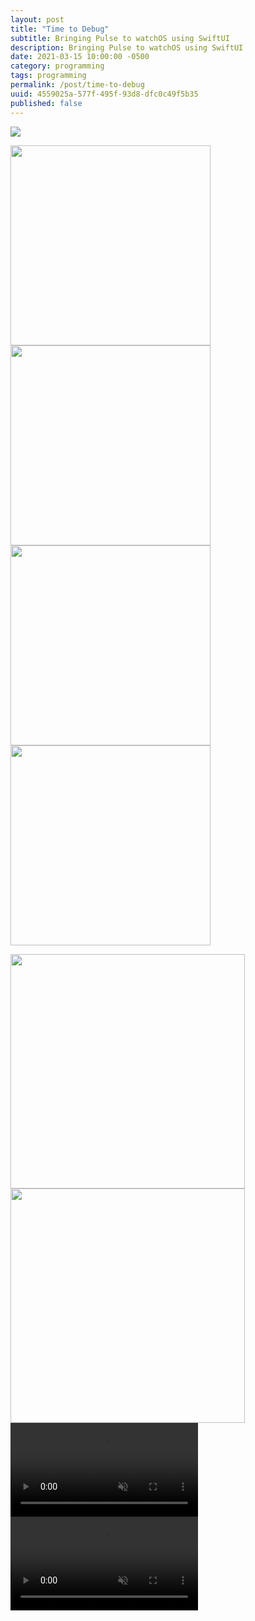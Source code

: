 ```yaml
---
layout: post
title: "Time to Debug"
subtitle: Bringing Pulse to watchOS using SwiftUI
description: Bringing Pulse to watchOS using SwiftUI
date: 2021-03-15 10:00:00 -0500
category: programming
tags: programming
permalink: /post/time-to-debug
uuid: 4559025a-577f-495f-93d8-dfc0c49f5b35
published: false
---
```


<img  class="NewScreenshot" src="{{ site.url }}/images/posts/time-to-debug/01.jpg">


<img width="320px" class="NewScreenshot" src="{{ site.url }}/images/posts/time-to-debug/w1.png"><img width="320px" class="NewScreenshot" src="{{ site.url }}/images/posts/time-to-debug/w2.png">
<img width="320px" class="NewScreenshot" src="{{ site.url }}/images/posts/time-to-debug/w3.png"><img width="320px" class="NewScreenshot" src="{{ site.url }}/images/posts/time-to-debug/w4.png">


<img width="375px" class="NewScreenshot" src="{{ site.url }}/images/posts/time-to-debug/i2.png">

<img width="375px" class="NewScreenshot" src="{{ site.url }}/images/posts/time-to-debug/i1.png">


<div class="BlogVideo NewScreenshot">
<video autoplay loop muted playsinline preload="auto">
  <source src="{{ site.url }}/videos/debug/details.mp4" type="video/mp4">
</video>
</div>

<div class="BlogVideo NewScreenshot">
<video autoplay loop muted playsinline preload="auto">
  <source src="{{ site.url }}/videos/debug/share-to-phone.mp4" type="video/mp4">
</video>
</div>
